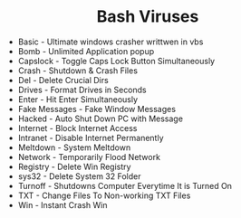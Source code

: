 <h1 align="center">Bash Viruses</h1>
<ul>
  <li>Basic - Ultimate windows crasher writtwen in vbs</li>
  <li>Bomb - Unlimited Application popup</li>
  <li>Capslock - Toggle Caps Lock Button Simultaneously</li>
  <li>Crash - Shutdown & Crash Files</li>
  <li>Del - Delete Crucial Dirs</li>
  <li>Drives - Format Drives in Seconds</li>
  <li>Enter - Hit Enter Simultaneously</li>
  <li>Fake Messages - Fake Window Messages</li>
  <li>Hacked - Auto Shut Down PC with Message</li>
  <li>Internet - Block Internet Access</li>
  <li>Intranet - Disable Internet Permanently</li>
  <li>Meltdown - System Meltdown</li>
  <li>Network - Temporarily Flood Network</li>
  <li>Registry - Delete Win Registry</li>
  <li>sys32 - Delete System 32 Folder</li>
  <li>Turnoff - Shutdowns Computer Everytime It is Turned On</li>
  <li>TXT - Change Files To Non-working TXT Files</li>
  <li>Win - Instant Crash Win</li>
</ul>
